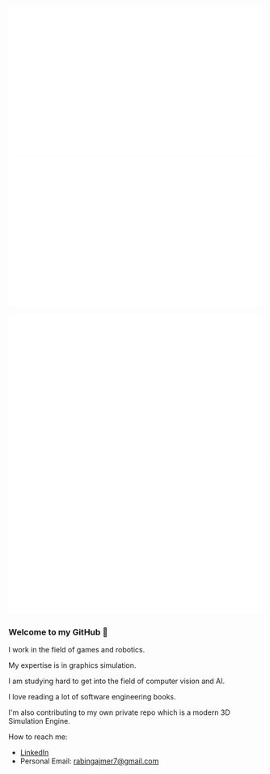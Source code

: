 ![](https://raw.githubusercontent.com/guts117/github-stats/master/generated/overview.svg#gh-dark-mode-only)
![](https://raw.githubusercontent.com/guts117/github-stats/master/generated/overview.svg#gh-light-mode-only)

![](https://raw.githubusercontent.com/guts117/github-stats/master/generated/languages.svg#gh-dark-mode-only)
![](https://raw.githubusercontent.com/guts117/github-stats/master/generated/languages.svg#gh-light-mode-only)

### Welcome to my GitHub 👋

I work in the field of games and robotics.

My expertise is in graphics simulation.

I am studying hard to get into the field of computer vision and AI.

I love reading a lot of software engineering books.

I'm also contributing to my own private repo which is a modern 3D Simulation Engine.

How to reach me: 
- [LinkedIn](https://www.linkedin.com/in/rabin-gajmer-946b741a3?lipi=urn%3Ali%3Apage%3Ad_flagship3_profile_view_base_contact_details%3BCrQ5khqXTEic9dNWcXibqQ%3D%3D)
- Personal Email: rabingajmer7@gmail.com
<!--
**guts117/guts117** is a ✨ _special_ ✨ repository because its `README.md` (this file) appears on your GitHub profile.

Here are some ideas to get you started:

- 🔭 I’m currently working on ...
- 🌱 I’m currently learning ...
- 👯 I’m looking to collaborate on ...
- 🤔 I’m looking for help with ...
- 💬 Ask me about ...
- 📫 How to reach me: ...
- 😄 Pronouns: ...
- ⚡ Fun fact: ...
-->
